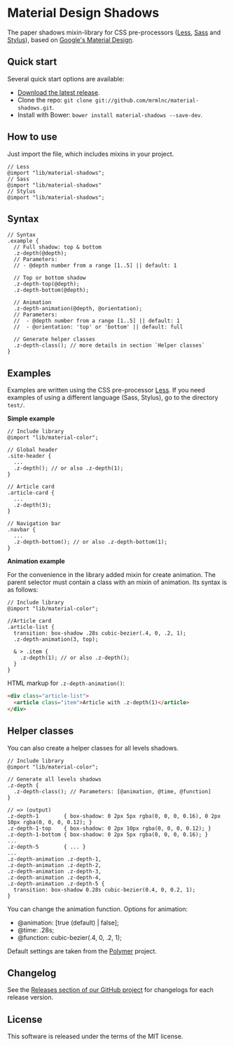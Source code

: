 # Material Design Shadows

The paper shadows mixin-library for CSS pre-processors ([Less](http://lesscss.org/), [Sass](http://sass-lang.com/) and [Stylus](http://learnboost.github.io/stylus/)), based on [Google's Material Design](http://www.google.com/design/spec/layout/principles.html).

## Quick start

Several quick start options are available:

- [Download the latest release](https://github.com/mrmlnc/material-shadows/releases).
- Clone the repo: `git clone git://github.com/mrmlnc/material-shadows.git`.
- Install with Bower: `bower install material-shadows --save-dev`.

## How to use

Just import the file, which includes mixins in your project.

```
// Less
@import "lib/material-shadows";
// Sass
@import "lib/material-shadows"
// Stylus
@import "lib/material-shadows";
```

## Syntax

```Less
// Syntax
.example {
  // Full shadow: top & bottom
  .z-depth(@depth);
  // Parameters:
  // - @depth number from a range [1..5] || default: 1

  // Top or bottom shadow
  .z-depth-top(@depth);
  .z-depth-bottom(@depth);

  // Animation
  .z-depth-animation(@depth, @orientation);
  // Parameters:
  //  - @depth number from a range [1..5] || default: 1
  //  - @orientation: 'top' or 'bottom' || default: full

  // Generate helper classes
  .z-depth-class(); // more details in section `Helper classes`
}
```

## Examples

Examples are written using the CSS pre-processor [Less](http://lesscss.org/). If you need examples of using a different language (Sass, Stylus), go to the directory `test/`.

**Simple example**

```Less
// Include library
@import "lib/material-color";

// Global header
.site-header {
  ...
  .z-depth(); // or also .z-depth(1);
}

// Article card
.article-card {
  ...
  .z-depth(3);
}

// Navigation bar
.navbar {
  ...
  .z-depth-bottom(); // or also .z-depth-bottom(1);
}
```

**Animation example**

For the convenience in the library added mixin for create animation. The parent selector must contain a class with an mixin of animation. Its syntax is as follows:

```Less
// Include library
@import "lib/material-color";

//Article card
.article-list {
  transition: box-shadow .28s cubic-bezier(.4, 0, .2, 1);
  .z-depth-animation(3, top);

  & > .item {
    .z-depth(1); // or also .z-depth();
  }
}
```

HTML markup for `.z-depth-animation()`:

```html
<div class="article-list">
  <article class="item">Article with .z-depth(1)</article>
</div>
```

## Helper classes

You can also create a helper classes for all levels shadows.

```Less
// Include library
@import "lib/material-color";

// Generate all levels shadows
.z-depth {
  .z-depth-class(); // Parameters: [@animation, @time, @function]
}

// => (output)
.z-depth-1        { box-shadow: 0 2px 5px rgba(0, 0, 0, 0.16), 0 2px 10px rgba(0, 0, 0, 0.12); }
.z-depth-1-top    { box-shadow: 0 2px 10px rgba(0, 0, 0, 0.12); }
.z-depth-1-bottom { box-shadow: 0 2px 5px rgba(0, 0, 0, 0.16); }
...
.z-depth-5        { ... }
...
.z-depth-animation .z-depth-1,
.z-depth-animation .z-depth-2,
.z-depth-animation .z-depth-3,
.z-depth-animation .z-depth-4,
.z-depth-animation .z-depth-5 {
  transition: box-shadow 0.28s cubic-bezier(0.4, 0, 0.2, 1);
}
```

You can change the animation function. Options for animation:

- @animation: [true (default) | false];
- @time: .28s;
- @function: cubic-bezier(.4, 0, .2, 1);

Default settings are taken from the [Polymer](https://www.polymer-project.org/0.5/docs/elements/paper-shadow.html) project.

## Changelog

See the [Releases section of our GitHub project](https://github.com/mrmlnc/material-shadows/releases) for changelogs for each release version.

## License

This software is released under the terms of the MIT license.

